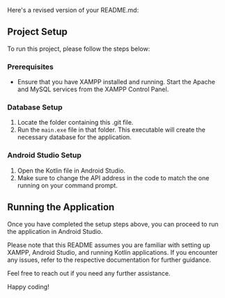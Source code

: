 Here's a revised version of your README.md:

## Project Setup

To run this project, please follow the steps below:

### Prerequisites

- Ensure that you have XAMPP installed and running. Start the Apache and MySQL services from the XAMPP Control Panel.

### Database Setup

1. Locate the folder containing this .git file.
2. Run the `main.exe` file in that folder. This executable will create the necessary database for the application.

### Android Studio Setup

1. Open the Kotlin file in Android Studio.
2. Make sure to change the API address in the code to match the one running on your command prompt.

## Running the Application

Once you have completed the setup steps above, you can proceed to run the application in Android Studio.

Please note that this README assumes you are familiar with setting up XAMPP, Android Studio, and running Kotlin applications. If you encounter any issues, refer to the respective documentation for further guidance.

Feel free to reach out if you need any further assistance.

Happy coding!
